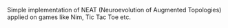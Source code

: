Simple implementation of NEAT (Neuroevolution of Augmented Topologies) applied on games like Nim, Tic Tac Toe etc.
